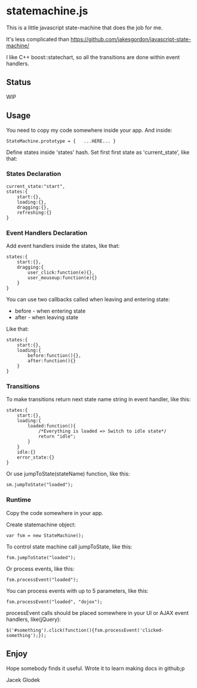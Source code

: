 statemachine.js
=============

This is a little javascript state-machine that does the job for me.

It's less complicated than https://github.com/jakesgordon/javascript-state-machine/

I like C++ boost::statechart, so all the transitions are done within event handlers.

Status
-------
WIP

Usage
-------

You need to copy my code somewhere inside your app. And inside:

	StateMachine.prototype = {   ...HERE... }

Define states inside 'states' hash. Set first first state as 'current_state', like that:

### States Declaration
	
	current_state:"start",
	states:{
		start:{},
		loading:{},
		dragging:{},
		refreshing:{}
	}

### Event Handlers Declaration

Add event handlers inside the states, like that:
	
	states:{
		start:{},
		dragging:{
			user_click:function(e){},
			user_mouseup:function(e){}
		}
	}

You can use two callbacks called when leaving and entering state:

* before - when entering state
* after - when leaving state 

Like that:
	
	states:{
		start:{},
		loading:{
			before:function(){},
			after:function(){}
		}
	}
	
### Transitions

To make transitions return next state name string in event handler, like this:

	states:{
		start:{},
		loading:{
			loaded:function(){
				/*Everything is loaded => Switch to idle state*/
				return "idle";
			}
		}
		idle:{}
		error_state:{}
	}

Or use jumpToState(stateName) function, like this:

	sm.jumpToState("loaded");

### Runtime

Copy the code somewhere in your app.

Create statemachine object: 
	
	var fsm = new StateMachine();

To control state machine call jumpToState, like this:

	fsm.jumpToState("loaded");

Or process events, like this:

	fsm.processEvent("loaded");

You can process events with up to 5 parameters, like this:

	fsm.processEvent("loaded", "dojox");

processEvent calls should be placed somewhere in your UI or AJAX event handlers, like(jQuery):

	$('#something').click(function(){fsm.processEvent('clicked-something');}); 

Enjoy
-------
Hope somebody finds it useful. Wrote it to learn making docs in github;p

Jacek Glodek